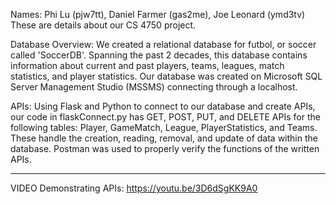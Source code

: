 Names: Phi Lu (pjw7tt), Daniel Farmer (gas2me), Joe Leonard (ymd3tv)
These are details about our CS 4750 project.

Database Overview: We created a relational database for futbol, or soccer called 'SoccerDB'. Spanning the past 2 decades, this database contains information 
about current and past players, teams, leagues, match statistics, and player statistics. Our database was created on Microsoft SQL Server Management Studio
(MSSMS) connecting through a localhost.

APIs: Using Flask and Python to connect to our database and create APIs, our code in flaskConnect.py has GET, POST, PUT, and DELETE APIs for the following
tables: Player, GameMatch, League, PlayerStatistics, and Teams. These handle the creation, reading, removal, and update of data within the database. Postman
was used to properly verify the functions of the written APIs.

******************************************************
VIDEO Demonstrating APIs: https://youtu.be/3D6dSgKK9A0
